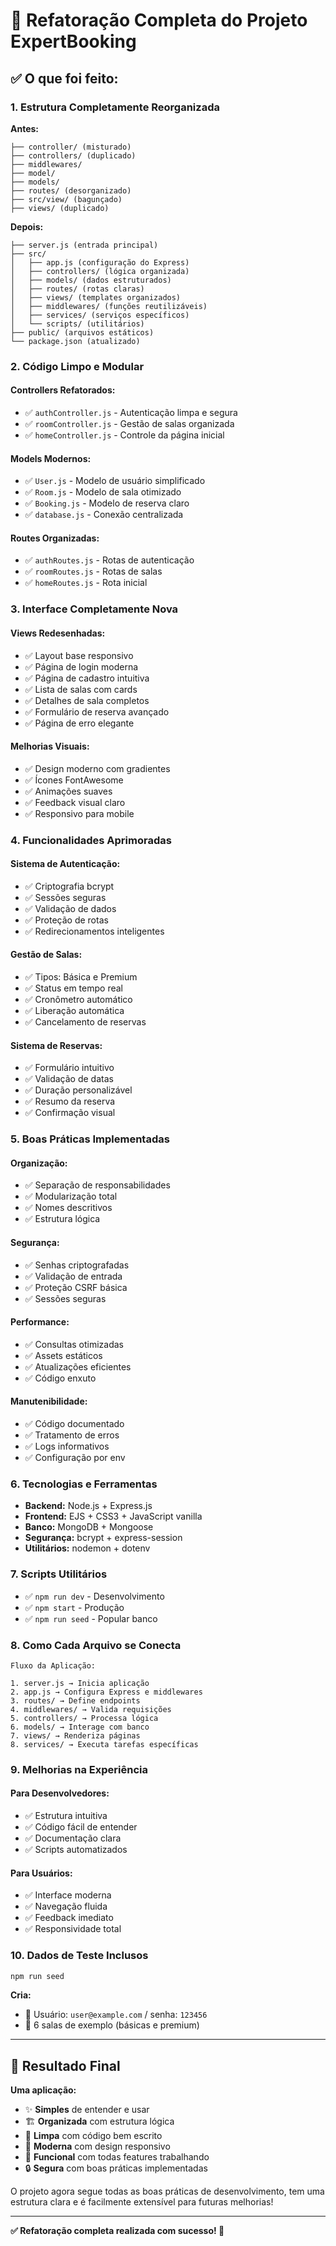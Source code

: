 # 🚀 Refatoração Completa do Projeto ExpertBooking

## ✅ O que foi feito:

### **1. Estrutura Completamente Reorganizada**

**Antes:**
```
├── controller/ (misturado)
├── controllers/ (duplicado)
├── middlewares/
├── model/
├── models/
├── routes/ (desorganizado)
├── src/view/ (bagunçado)
├── views/ (duplicado)
```

**Depois:**
```
├── server.js (entrada principal)
├── src/
│   ├── app.js (configuração do Express)
│   ├── controllers/ (lógica organizada)
│   ├── models/ (dados estruturados)
│   ├── routes/ (rotas claras)
│   ├── views/ (templates organizados)
│   ├── middlewares/ (funções reutilizáveis)
│   ├── services/ (serviços específicos)
│   └── scripts/ (utilitários)
├── public/ (arquivos estáticos)
└── package.json (atualizado)
```

### **2. Código Limpo e Modular**

#### **Controllers Refatorados:**
- ✅ `authController.js` - Autenticação limpa e segura
- ✅ `roomController.js` - Gestão de salas organizada  
- ✅ `homeController.js` - Controle da página inicial

#### **Models Modernos:**
- ✅ `User.js` - Modelo de usuário simplificado
- ✅ `Room.js` - Modelo de sala otimizado
- ✅ `Booking.js` - Modelo de reserva claro
- ✅ `database.js` - Conexão centralizada

#### **Routes Organizadas:**
- ✅ `authRoutes.js` - Rotas de autenticação
- ✅ `roomRoutes.js` - Rotas de salas
- ✅ `homeRoutes.js` - Rota inicial

### **3. Interface Completamente Nova**

#### **Views Redesenhadas:**
- ✅ Layout base responsivo
- ✅ Página de login moderna
- ✅ Página de cadastro intuitiva  
- ✅ Lista de salas com cards
- ✅ Detalhes de sala completos
- ✅ Formulário de reserva avançado
- ✅ Página de erro elegante

#### **Melhorias Visuais:**
- ✅ Design moderno com gradientes
- ✅ Ícones FontAwesome
- ✅ Animações suaves
- ✅ Feedback visual claro
- ✅ Responsivo para mobile

### **4. Funcionalidades Aprimoradas**

#### **Sistema de Autenticação:**
- ✅ Criptografia bcrypt
- ✅ Sessões seguras
- ✅ Validação de dados
- ✅ Proteção de rotas
- ✅ Redirecionamentos inteligentes

#### **Gestão de Salas:**
- ✅ Tipos: Básica e Premium
- ✅ Status em tempo real
- ✅ Cronômetro automático
- ✅ Liberação automática
- ✅ Cancelamento de reservas

#### **Sistema de Reservas:**
- ✅ Formulário intuitivo
- ✅ Validação de datas
- ✅ Duração personalizável
- ✅ Resumo da reserva
- ✅ Confirmação visual

### **5. Boas Práticas Implementadas**

#### **Organização:**
- ✅ Separação de responsabilidades
- ✅ Modularização total
- ✅ Nomes descritivos
- ✅ Estrutura lógica

#### **Segurança:**
- ✅ Senhas criptografadas
- ✅ Validação de entrada
- ✅ Proteção CSRF básica
- ✅ Sessões seguras

#### **Performance:**
- ✅ Consultas otimizadas
- ✅ Assets estáticos
- ✅ Atualizações eficientes
- ✅ Código enxuto

#### **Manutenibilidade:**
- ✅ Código documentado
- ✅ Tratamento de erros
- ✅ Logs informativos
- ✅ Configuração por env

### **6. Tecnologias e Ferramentas**

- **Backend:** Node.js + Express.js
- **Frontend:** EJS + CSS3 + JavaScript vanilla
- **Banco:** MongoDB + Mongoose  
- **Segurança:** bcrypt + express-session
- **Utilitários:** nodemon + dotenv

### **7. Scripts Utilitários**

- ✅ `npm run dev` - Desenvolvimento
- ✅ `npm start` - Produção
- ✅ `npm run seed` - Popular banco

### **8. Como Cada Arquivo se Conecta**

```
Fluxo da Aplicação:

1. server.js → Inicia aplicação
2. app.js → Configura Express e middlewares
3. routes/ → Define endpoints
4. middlewares/ → Valida requisições
5. controllers/ → Processa lógica
6. models/ → Interage com banco
7. views/ → Renderiza páginas
8. services/ → Executa tarefas específicas
```

### **9. Melhorias na Experiência**

#### **Para Desenvolvedores:**
- ✅ Estrutura intuitiva
- ✅ Código fácil de entender
- ✅ Documentação clara
- ✅ Scripts automatizados

#### **Para Usuários:**
- ✅ Interface moderna
- ✅ Navegação fluida  
- ✅ Feedback imediato
- ✅ Responsividade total

### **10. Dados de Teste Inclusos**

```bash
npm run seed
```

**Cria:**
- 👤 Usuário: `user@example.com` / senha: `123456`
- 🏢 6 salas de exemplo (básicas e premium)

---

## 🎯 Resultado Final

**Uma aplicação:**
- ✨ **Simples** de entender e usar
- 🏗️ **Organizada** com estrutura lógica  
- 🔧 **Limpa** com código bem escrito
- 📱 **Moderna** com design responsivo
- 🚀 **Funcional** com todas features trabalhando
- 🔒 **Segura** com boas práticas implementadas

O projeto agora segue todas as boas práticas de desenvolvimento, tem uma estrutura clara e é facilmente extensível para futuras melhorias!

---

**✅ Refatoração completa realizada com sucesso! 🎉**
